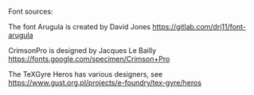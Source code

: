 Font sources:

The font Arugula is created by David Jones
https://gitlab.com/drj11/font-arugula

CrimsonPro is designed by Jacques Le Bailly
https://fonts.google.com/specimen/Crimson+Pro

The TeXGyre Heros has various designers, see
https://www.gust.org.pl/projects/e-foundry/tex-gyre/heros



